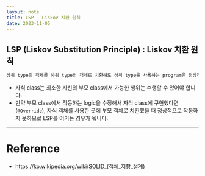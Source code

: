 ```yaml
---
layout: note
title: LSP - Liskov 치환 원칙
date: 2023-11-05
---
```











## LSP (Liskov Substitution Principle) : Liskov 치환 원칙

```txt
상위 type의 객체를 하위 type의 객체로 치환해도 상위 type을 사용하는 program은 정상적으로 작동해야 합니다.
```

- 자식 class는 최소한 자신의 부모 class에서 가능한 행위는 수행할 수 있어야 합니다.
- 만약 부모 class에서 작동하는 logic을 수정해서 자식 class에 구현했다면(`@Override`), 자식 객체를 사용한 곳에 부모 객체로 치환했을 때 정상적으로 작동하지 못하므로 LSP를 어기는 경우가 됩니다.






---




# Reference

- <https://ko.wikipedia.org/wiki/SOLID_(객체_지향_설계)>
